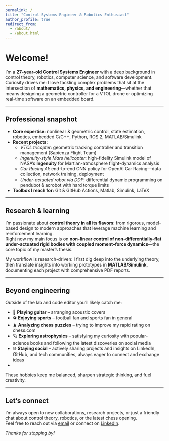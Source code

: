 ```yaml
---
permalink: /
title: "Control Systems Engineer & Robotics Enthusiast"
author_profile: true
redirect_from: 
  - /about/
  - /about.html
---
```


# Welcome!

I’m a **27-year-old Control Systems Engineer** with a deep background in control theory, robotics, computer science, and software development.  
Curiosity drives me: I love tackling complex problems that sit at the intersection of **mathematics, physics, and engineering**—whether that means designing a geometric controller for a VTOL drone or optimizing real-time software on an embedded board.

---

## Professional snapshot

- **Core expertise:** nonlinear & geometric control, state estimation, robotics, embedded C/C++, Python, ROS 2, MATLAB/Simulink  
- **Recent projects:**  
  - *VTOL tricopter*: geometric tracking controller and transition management (Sapienza Flight Team)  
  - *Ingenuity-style Mars helicopter*: high-fidelity Simulink model of NASA’s **Ingenuity** for Martian-atmosphere flight-dynamics analysis  
  - *Car Racing AI*: end-to-end CNN policy for OpenAI Car Racing—data collection, network training, deployment  
  - *Under-actuated robot via DDP*: differential dynamic programming on pendubot & acrobot with hard torque limits  
- **Toolbox I reach for:** Git & GitHub Actions, Matlab, Simulink, LaTeX

---

## Research & learning

I’m passionate about **control theory in all its flavors**: from rigorous, model-based design to modern approaches that leverage machine learning and reinforcement learning.  
Right now my main focus is on **non-linear control of non-differentially-flat under-actuated rigid bodies with coupled moment–force dynamics**—the core topic of my master’s thesis.

My workflow is research-driven: I first dig deep into the underlying theory, then translate insights into working prototypes in **MATLAB/Simulink**, documenting each project with comprehensive PDF reports.

---

## Beyond engineering

Outside of the lab and code editor you’ll likely catch me:

- 🎸 **Playing guitar** – arranging acoustic covers  
- ⚽ **Enjoying sports** – football fan and sports fan in general  
- ♟ **Analyzing chess puzzles** – trying to improve my rapid rating on chess.com
- 🪐 **Exploring astrophysics** – satisfying my curiosity with popular-science books and following the latest discoveries on social media  
- 🌐 **Staying social** – actively sharing projects and insights on LinkedIn, GitHub, and tech communities, always eager to connect and exchange ideas
- 
These hobbies keep me balanced, sharpen strategic thinking, and fuel creativity.

---

## Let’s connect

I’m always open to new collaborations, research projects, or just a friendly chat about control theory, robotics, or the latest chess opening.  
Feel free to reach out via [email](mailto:simoneorelli@icloud.com) or connect on [LinkedIn](www.linkedin.com/in/simone-orelli-a5b9a1144).

*Thanks for stopping by!*  
